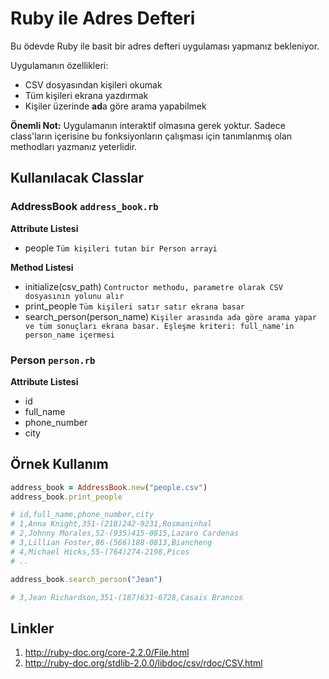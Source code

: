 # Ruby ile Adres Defteri

Bu ödevde Ruby ile basit bir adres defteri uygulaması yapmanız bekleniyor.

Uygulamanın özellikleri:

* CSV dosyasından kişileri okumak
* Tüm kişileri ekrana yazdırmak
* Kişiler üzerinde **ad**a göre arama yapabilmek

**Önemli Not:** Uygulamanın interaktif olmasına gerek yoktur. Sadece class'ların içerisine bu fonksiyonların çalışması için tanımlanmış olan methodları yazmanız yeterlidir.

## Kullanılacak Classlar

### AddressBook ``address_book.rb``

**Attribute Listesi**
- people ``Tüm kişileri tutan bir Person arrayi``

**Method Listesi**
- initialize(csv_path) ``Contructor methodu, parametre olarak CSV dosyasının yolunu alır``
- print_people ``Tüm kişileri satır satır ekrana basar``
- search_person(person_name) ``Kişiler arasında ada göre arama yapar ve tüm sonuçları ekrana basar. Eşleşme kriteri: full_name'in person_name içermesi ``

### Person ``person.rb``

**Attribute Listesi**
- id
- full_name
- phone_number
- city

## Örnek Kullanım

```ruby
address_book = AddressBook.new("people.csv")
address_book.print_people

# id,full_name,phone_number,city
# 1,Anna Knight,351-(218)242-9231,Rosmaninhal
# 2,Johnny Morales,52-(935)415-0815,Lazaro Cardenas
# 3,Lillian Foster,86-(566)188-0813,Biancheng
# 4,Michael Hicks,55-(764)274-2198,Picos
# ..

address_book.search_person("Jean")

# 3,Jean Richardson,351-(187)631-6728,Casais Brancos

```

## Linkler

1. http://ruby-doc.org/core-2.2.0/File.html
2. http://ruby-doc.org/stdlib-2.0.0/libdoc/csv/rdoc/CSV.html
